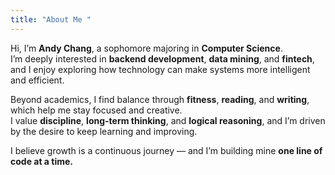 ```yaml
---
title: "About Me "
---
```


Hi, I’m **Andy Chang**, a sophomore majoring in **Computer Science**.  
I’m deeply interested in **backend development**, **data mining**, and **fintech**, and I enjoy exploring how technology can make systems more intelligent and efficient.

Beyond academics, I find balance through **fitness**, **reading**, and **writing**, which help me stay focused and creative.  
I value **discipline**, **long-term thinking**, and **logical reasoning**, and I’m driven by the desire to keep learning and improving.

I believe growth is a continuous journey — and I’m building mine **one line of code at a time.**

